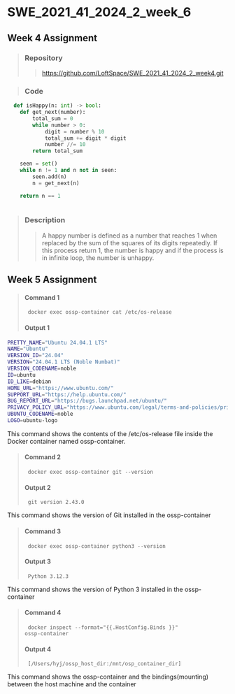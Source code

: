 # SWE_2021_41_2024_2_week_6

## Week 4 Assignment
> ### Repository
> > https://github.com/LoftSpace/SWE_2021_41_2024_2_week4.git

> ### Code
```python
  def isHappy(n: int) -> bool:
    def get_next(number):
        total_sum = 0
        while number > 0:
            digit = number % 10
            total_sum += digit * digit
            number //= 10
        return total_sum

    seen = set()
    while n != 1 and n not in seen:
        seen.add(n)
        n = get_next(n)

    return n == 1
    
```
> ### Description
> > A happy number is defined as a number that reaches 1 when replaced by the sum of the squares of its digits repeatedly. If this process return 1, the number is happy and if the process is in infinite loop, the number is unhappy.


## Week 5 Assignment
>  #### Command 1
>  <code> docker exec ossp-container cat /etc/os-release </code> 
>  #### Output 1
```bash
PRETTY_NAME="Ubuntu 24.04.1 LTS"
NAME="Ubuntu"
VERSION_ID="24.04"
VERSION="24.04.1 LTS (Noble Numbat)"
VERSION_CODENAME=noble
ID=ubuntu
ID_LIKE=debian
HOME_URL="https://www.ubuntu.com/"
SUPPORT_URL="https://help.ubuntu.com/"
BUG_REPORT_URL="https://bugs.launchpad.net/ubuntu/"
PRIVACY_POLICY_URL="https://www.ubuntu.com/legal/terms-and-policies/privacy-policy"
UBUNTU_CODENAME=noble
LOGO=ubuntu-logo
```

This command shows the contents of the /etc/os-release file inside the Docker container named ossp-container. 
> #### Command 2
> <code> docker exec ossp-container git --version </code>
> #### Output 2
> <code> git version 2.43.0 </code>

This command shows the version of Git installed in the ossp-container

> #### Command 3
> <code> docker exec ossp-container python3 --version </code>
> #### Output 3
> <code> Python 3.12.3 </code>

This command shows the version of Python 3 installed in the ossp-container

> #### Command 4
> <code> docker inspect --format="{{.HostConfig.Binds }}" ossp-container </code>
> #### Output 4
> <code> [/Users/hyj/ossp_host_dir:/mnt/osp_container_dir] </code>

This command shows the ossp-container and the bindings(mounting) between the host machine and the container
  
